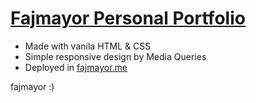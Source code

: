 # [Fajmayor Personal Portfolio](https://fajmayor.me)
- Made with vanila HTML & CSS
- Simple responsive design by Media Queries
- Deployed in [fajmayor.me](https://fajmayor.com)

fajmayor :)
